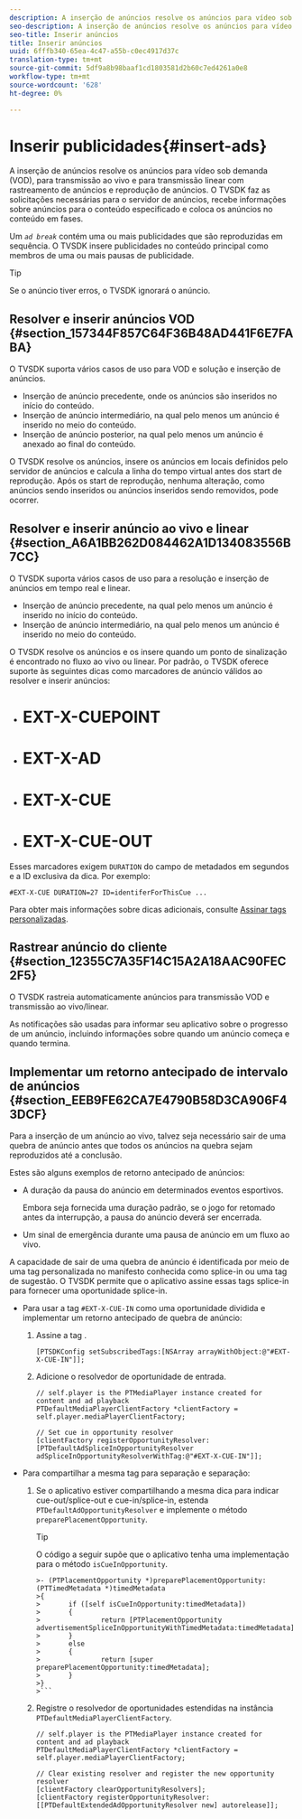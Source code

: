 ```yaml
---
description: A inserção de anúncios resolve os anúncios para vídeo sob demanda (VOD), para transmissão ao vivo e para transmissão linear com rastreamento de anúncios e reprodução de anúncios. O TVSDK faz as solicitações necessárias para o servidor de anúncios, recebe informações sobre anúncios para o conteúdo especificado e coloca os anúncios no conteúdo em fases.
seo-description: A inserção de anúncios resolve os anúncios para vídeo sob demanda (VOD), para transmissão ao vivo e para transmissão linear com rastreamento de anúncios e reprodução de anúncios. O TVSDK faz as solicitações necessárias para o servidor de anúncios, recebe informações sobre anúncios para o conteúdo especificado e coloca os anúncios no conteúdo em fases.
seo-title: Inserir anúncios
title: Inserir anúncios
uuid: 6fffb340-65ea-4c47-a55b-c0ec4917d37c
translation-type: tm+mt
source-git-commit: 5df9a8b98baaf1cd1803581d2b60c7ed4261a0e8
workflow-type: tm+mt
source-wordcount: '628'
ht-degree: 0%

---
```



# Inserir publicidades{#insert-ads}

A inserção de anúncios resolve os anúncios para vídeo sob demanda (VOD), para transmissão ao vivo e para transmissão linear com rastreamento de anúncios e reprodução de anúncios. O TVSDK faz as solicitações necessárias para o servidor de anúncios, recebe informações sobre anúncios para o conteúdo especificado e coloca os anúncios no conteúdo em fases.

Um *`ad break`* contém uma ou mais publicidades que são reproduzidas em sequência. O TVSDK insere publicidades no conteúdo principal como membros de uma ou mais pausas de publicidade.

>[!TIP]
>
>Se o anúncio tiver erros, o TVSDK ignorará o anúncio.

## Resolver e inserir anúncios VOD {#section_157344F857C64F36B48AD441F6E7FABA}

O TVSDK suporta vários casos de uso para VOD e solução e inserção de anúncios.

* Inserção de anúncio precedente, onde os anúncios são inseridos no início do conteúdo.
* Inserção de anúncio intermediário, na qual pelo menos um anúncio é inserido no meio do conteúdo.
* Inserção de anúncio posterior, na qual pelo menos um anúncio é anexado ao final do conteúdo.

O TVSDK resolve os anúncios, insere os anúncios em locais definidos pelo servidor de anúncios e calcula a linha do tempo virtual antes dos start de reprodução. Após os start de reprodução, nenhuma alteração, como anúncios sendo inseridos ou anúncios inseridos sendo removidos, pode ocorrer.

## Resolver e inserir anúncio ao vivo e linear {#section_A6A1BB262D084462A1D134083556B7CC}

O TVSDK suporta vários casos de uso para a resolução e inserção de anúncios em tempo real e linear.

* Inserção de anúncio precedente, na qual pelo menos um anúncio é inserido no início do conteúdo.
* Inserção de anúncio intermediário, na qual pelo menos um anúncio é inserido no meio do conteúdo.

O TVSDK resolve os anúncios e os insere quando um ponto de sinalização é encontrado no fluxo ao vivo ou linear. Por padrão, o TVSDK oferece suporte às seguintes dicas como marcadores de anúncio válidos ao resolver e inserir anúncios:

* # EXT-X-CUEPOINT
* # EXT-X-AD
* # EXT-X-CUE
* # EXT-X-CUE-OUT

Esses marcadores exigem `DURATION` do campo de metadados em segundos e a ID exclusiva da dica. Por exemplo:

```
#EXT-X-CUE DURATION=27 ID=identiferForThisCue ... 
```

Para obter mais informações sobre dicas adicionais, consulte [Assinar tags personalizadas](../ad-insertion/c-psdk-ios-1.4-custom-tags-configure/t-psdk-ios-1.4-custom-tags-subscribe.md).

## Rastrear anúncio do cliente {#section_12355C7A35F14C15A2A18AAC90FEC2F5}

O TVSDK rastreia automaticamente anúncios para transmissão VOD e transmissão ao vivo/linear.

As notificações são usadas para informar seu aplicativo sobre o progresso de um anúncio, incluindo informações sobre quando um anúncio começa e quando termina.

## Implementar um retorno antecipado de intervalo de anúncios {#section_EEB9FE62CA7E4790B58D3CA906F43DCF}

Para a inserção de um anúncio ao vivo, talvez seja necessário sair de uma quebra de anúncio antes que todos os anúncios na quebra sejam reproduzidos até a conclusão.

Estes são alguns exemplos de retorno antecipado de anúncios:

* A duração da pausa do anúncio em determinados eventos esportivos.

   Embora seja fornecida uma duração padrão, se o jogo for retomado antes da interrupção, a pausa do anúncio deverá ser encerrada.
* Um sinal de emergência durante uma pausa de anúncio em um fluxo ao vivo.

A capacidade de sair de uma quebra de anúncio é identificada por meio de uma tag personalizada no manifesto conhecida como splice-in ou uma tag de sugestão. O TVSDK permite que o aplicativo assine essas tags splice-in para fornecer uma oportunidade splice-in.

* Para usar a tag `#EXT-X-CUE-IN` como uma oportunidade dividida e implementar um retorno antecipado de quebra de anúncio:

   1. Assine a tag .

      ```
      [PTSDKConfig setSubscribedTags:[NSArray arrayWithObject:@"#EXT-X-CUE-IN"]];
      ```

   1. Adicione o resolvedor de oportunidade de entrada.

      ```
      // self.player is the PTMediaPlayer instance created for content and ad playback 
      PTDefaultMediaPlayerClientFactory *clientFactory = self.player.mediaPlayerClientFactory; 
      
      // Set cue in opportunity resolver 
      [clientFactory registerOpportunityResolver:[PTDefaultAdSpliceInOpportunityResolver adSpliceInOpportunityResolverWithTag:@"#EXT-X-CUE-IN"]];
      ```

* Para compartilhar a mesma tag para separação e separação:

   1. Se o aplicativo estiver compartilhando a mesma dica para indicar cue-out/splice-out e cue-in/splice-in, estenda `PTDefaultAdOpportunityResolver` e implemente o método `preparePlacementOpportunity`.

      >[!TIP]
      >
      >O código a seguir supõe que o aplicativo tenha uma implementação para o método `isCueInOpportunity`.
      >
      >
      ```
      >- (PTPlacementOpportunity *)preparePlacementOpportunity:(PTTimedMetadata *)timedMetadata 
      >{ 
      >       if ([self isCueInOpportunity:timedMetadata]) 
      >       { 
      >               return [PTPlacementOpportunity advertisementSpliceInOpportunityWithTimedMetadata:timedMetadata]; 
      >       } 
      >       else 
      >       { 
      >               return [super preparePlacementOpportunity:timedMetadata]; 
      >       } 
      >}
      >```

   1. Registre o resolvedor de oportunidades estendidas na instância `PTDefaultMediaPlayerClientFactory`.

      ```
      // self.player is the PTMediaPlayer instance created for content and ad playback 
      PTDefaultMediaPlayerClientFactory *clientFactory = self.player.mediaPlayerClientFactory; 
      
      // Clear existing resolver and register the new opportunity resolver 
      [clientFactory clearOpportunityResolvers]; 
      [clientFactory registerOpportunityResolver:[[PTDefaultExtendedAdOpportunityResolver new] autorelease]];
      ```

